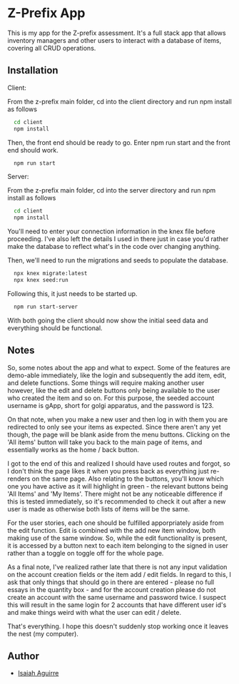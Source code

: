 # Z-Prefix App

This is my app for the Z-prefix assessment. It's a full stack app that allows inventory managers and other users to interact with a database of items, covering all CRUD operations. 




## Installation

Client: 

From the z-prefix main folder, cd into the client directory and run npm install as follows

```bash
  cd client
  npm install 

```

Then, the front end should be ready to go. Enter npm run start and the front end should work.

```bash
  npm run start

```

Server:

From the z-prefix main folder, cd into the server directory and run npm install as follows

```bash
  cd client
  npm install 

```

You'll need to enter your connection information in the knex file before proceeding. I've also left the details I used in there just in case you'd rather make the database to reflect what's in the code over changing anything. 

Then, we'll need to run the migrations and seeds to populate the database.

```bash
  npx knex migrate:latest
  npx knex seed:run

```

Following this, it just needs to be started up.

```bash
  npm run start-server

```

With both going the client should now show the initial seed data and everything should be functional.
## Notes

So, some notes about the app and what to expect. Some of the features are demo-able immediately, like the login and subsequently the add item, edit, and delete functions. Some things will require making another user however, like the edit and delete buttons only being available to the user who created the item and so on. For this purpose, the seeded account username is gApp, short for golgi apparatus, and the password is 123.

On that note, when you make a new user and then log in with them you are redirected to only see your items as expected. Since there aren't any yet though, the page will be blank aside from the menu buttons. Clicking on the 'All items' button will take you back to the main page of items, and essentially works as the home / back button. 

I got to the end of this and realized I should have used routes and forgot, so I don't think the page likes it when you press back as everything just re-renders on the same page. Also relating to the buttons, you'll know which one you have active as it will highlight in green - the relevant buttons being 'All Items' and 'My Items'. There might not be any noticeable difference if this is tested immediately, so it's recommended to check it out after a new user is made as otherwise both lists of items will be the same. 

For the user stories, each one should be fulfilled apporpriately aside from the edit function. Edit is combined with the add new item window, both making use of the same window. So, while the edit functionality is present, it is accessed by a button next to each item belonging to the signed in user rather than a toggle on toggle off for the whole page. 

As a final note, I've realized rather late that there is not any input validation on the account creation fields or the item add / edit fields. In regard to this, I ask that only things that should go in there are entered - please no full essays in the quantity box - and for the account creation please do not create an account with the same username and password twice. I suspect this will result in the same login for 2 accounts that have different user id's and make things weird with what the user can edit / delete. 

That's everything. I hope this doesn't suddenly stop working once it leaves the nest (my computer).
## Author

- [Isaiah Aguirre](https://github.com/isaiahAguirre)
